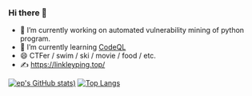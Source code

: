 ### Hi there 👋

- 🔭 I’m currently working on automated vulnerability mining of python program.
- 🌱 I’m currently learning [CodeQL](https://codeql.github.com/)
- 😄 CTFer / swim / ski / movie / food / etc.
- ✍ https://linkleyping.top/

[![ep's GitHub stats](https://github-readme-stats.vercel.app/api?username=LinkleYping&hide=issues,contribs&show_icons=true&theme=material-palenight))](https://github.com/LinkleYping/github-readme-stats)
[![Top Langs](https://github-readme-stats.vercel.app/api/top-langs/?username=LinkleYpin&layout=compact)](https://github.com/LinkleYpin/github-readme-stats)
